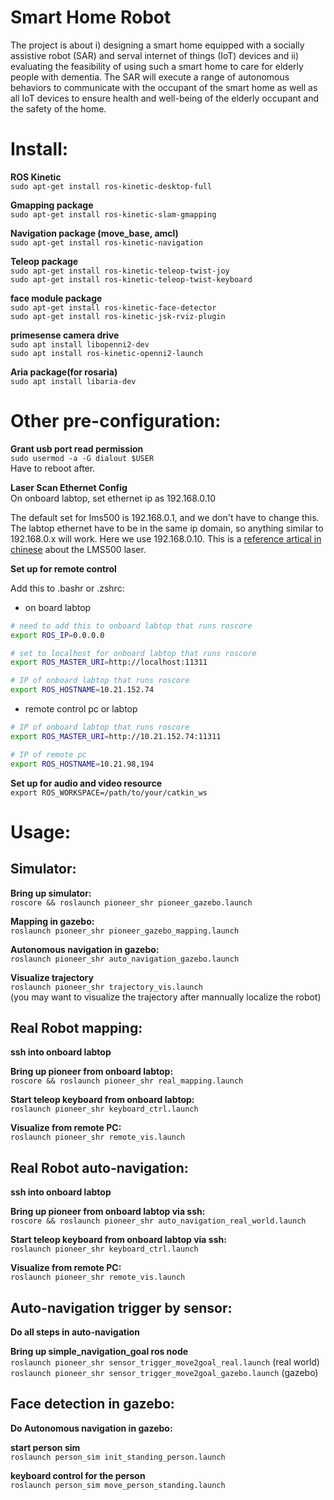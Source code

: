 # Smart Home Robot
The project is about i) designing a smart home equipped with a socially assistive robot (SAR) and serval
internet of things (IoT) devices and ii) evaluating the feasibility of using such a smart home to care for
elderly people with dementia. The SAR will execute a range of autonomous behaviors to communicate
with the occupant of the smart home as well as all IoT devices to ensure health and well-being of the
elderly occupant and the safety of the home. 

# Install:
**ROS Kinetic**  
`sudo apt-get install ros-kinetic-desktop-full`

**Gmapping package**  
`sudo apt-get install ros-kinetic-slam-gmapping`

**Navigation package (move_base, amcl)**  
`sudo apt-get install ros-kinetic-navigation`

**Teleop package**  
`sudo apt-get install ros-kinetic-teleop-twist-joy`  
`sudo apt-get install ros-kinetic-teleop-twist-keyboard` 

**face module package**  
`sudo apt-get install ros-kinetic-face-detector`  
`sudo apt-get install ros-kinetic-jsk-rviz-plugin` 

**primesense camera drive**  
`sudo apt install libopenni2-dev`  
`sudo apt install ros-kinetic-openni2-launch`  

**Aria package(for rosaria)**  
`sudo apt install libaria-dev`

# Other pre-configuration:
**Grant usb port read permission**  
`sudo usermod -a -G dialout $USER`  
Have to reboot after.

**Laser Scan Ethernet Config**  
On onboard labtop, set ethernet ip as 192.168.0.10   

The default set for lms500 is 192.168.0.1, and we don't have to change this. The labtop ethernet have to be in the same ip domain, so anything similar to 192.168.0.x will work. Here we use 192.168.0.10.
 This is a [reference artical in chinese](https://blog.csdn.net/zhuoyueljl/article/details/75244563) about the LMS500 laser.

**Set up for remote control**  

Add this to .bashr or .zshrc:  
* on board labtop
```bash
# need to add this to onboard labtop that runs roscore
export ROS_IP=0.0.0.0

# set to localhost for onboard labtop that runs roscore
export ROS_MASTER_URI=http://localhost:11311

# IP of onboard labtop that runs roscore
export ROS_HOSTNAME=10.21.152.74
```

* remote control pc or labtop
```bash
# IP of onboard labtop that runs roscore
export ROS_MASTER_URI=http://10.21.152.74:11311

# IP of remote pc 
export ROS_HOSTNAME=10.21.98,194
```
**Set up for audio and video resource**  
`export ROS_WORKSPACE=/path/to/your/catkin_ws`  

# Usage:

## Simulator:
**Bring up simulator:**  
`roscore && roslaunch pioneer_shr pioneer_gazebo.launch`

**Mapping in gazebo:**  
`roslaunch pioneer_shr pioneer_gazebo_mapping.launch`

**Autonomous navigation in gazebo:**  
`roslaunch pioneer_shr auto_navigation_gazebo.launch`

**Visualize trajectory**    
`roslaunch pioneer_shr trajectory_vis.launch`  
(you may want to visualize the trajectory after mannually localize the robot)  

## Real Robot mapping:
**ssh into onboard labtop**

**Bring up pioneer from onboard labtop:**  
`roscore && roslaunch pioneer_shr real_mapping.launch`

**Start teleop keyboard from onboard labtop:**  
`roslaunch pioneer_shr keyboard_ctrl.launch`

**Visualize from remote PC:**  
`roslaunch pioneer_shr remote_vis.launch`

## Real Robot auto-navigation:
**ssh into onboard labtop**

**Bring up pioneer from onboard labtop via ssh:**  
`roscore && roslaunch pioneer_shr auto_navigation_real_world.launch`

**Start teleop keyboard from onboard labtop via ssh:**  
`roslaunch pioneer_shr keyboard_ctrl.launch`

**Visualize from remote PC:**  
`roslaunch pioneer_shr remote_vis.launch`

## Auto-navigation trigger by sensor:
**Do all steps in auto-navigation**

**Bring up simple_navigation_goal ros node**  
`roslaunch pioneer_shr sensor_trigger_move2goal_real.launch` (real world)  
`roslaunch pioneer_shr sensor_trigger_move2goal_gazebo.launch` (gazebo)    

## Face detection in gazebo:
**Do Autonomous navigation in gazebo:**  

**start person sim**  
`roslaunch person_sim init_standing_person.launch`  

**keyboard control for the person**  
`roslaunch person_sim move_person_standing.launch`





